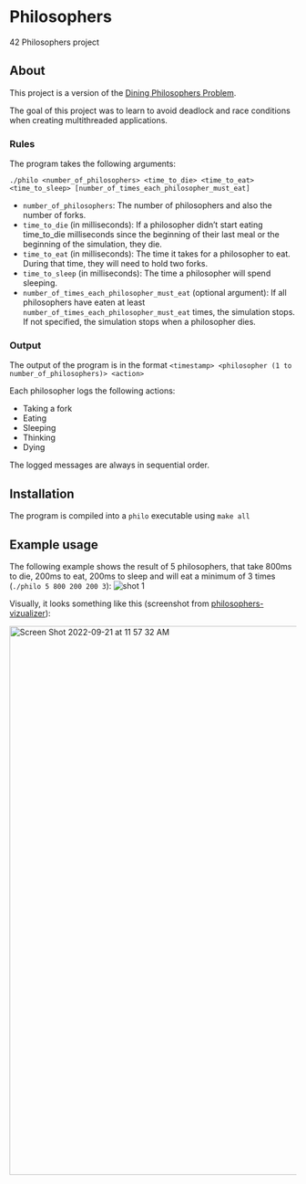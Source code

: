 # Philosophers
42 Philosophers project

## About
This project is a version of the [Dining Philosophers Problem](https://en.wikipedia.org/wiki/Dining_philosophers_problem).

The goal of this project was to learn to avoid deadlock and race conditions when creating multithreaded applications.

### Rules
The program takes the following arguments:

`./philo <number_of_philosophers> <time_to_die> <time_to_eat> <time_to_sleep> [number_of_times_each_philosopher_must_eat]`

- `number_of_philosophers`: The number of philosophers and also the number
of forks.
- `time_to_die` (in milliseconds): If a philosopher didn’t start eating time_to_die
milliseconds since the beginning of their last meal or the beginning of the simulation, they die.
- `time_to_eat` (in milliseconds): The time it takes for a philosopher to eat.
During that time, they will need to hold two forks.
- `time_to_sleep` (in milliseconds): The time a philosopher will spend sleeping.
- `number_of_times_each_philosopher_must_eat` (optional argument): If all philosophers have eaten at least `number_of_times_each_philosopher_must_eat` times, the simulation stops. If not specified, the simulation stops when a philosopher dies.

### Output
The output of the program is in the format `<timestamp> <philosopher (1 to number_of_philosophers)> <action>`

Each philosopher logs the following actions:
- Taking a fork
- Eating
- Sleeping
- Thinking
- Dying

The logged messages are always in sequential order.

## Installation
The program is compiled into a `philo` executable using `make all`

## Example usage
The following example shows the result of 5 philosophers, that take 800ms to die, 200ms to eat, 200ms to sleep and will eat a minimum of 3 times (`./philo 5 800 200 200 3`):
![](../Desktop/1.png?raw=true "shot 1")

Visually, it looks something like this (screenshot from [philosophers-vizualizer](https://nafuka11.github.io/philosophers-visualizer/)):

<img width="962" alt="Screen Shot 2022-09-21 at 11 57 32 AM" src="https://user-images.githubusercontent.com/21006147/191492157-92668c00-d92e-4407-8036-058ed61b6fec.png">
